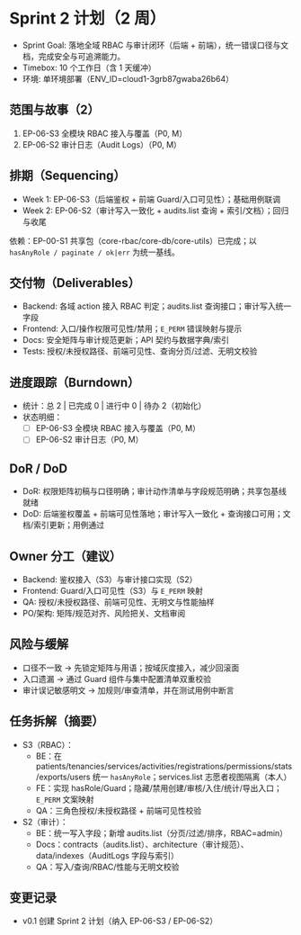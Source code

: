 # Sprint 2 计划（2 周）

- Sprint Goal: 落地全域 RBAC 与审计闭环（后端 + 前端），统一错误口径与文档，完成安全与可追溯能力。
- Timebox: 10 个工作日（含 1 天缓冲）
- 环境: 单环境部署（ENV_ID=cloud1-3grb87gwaba26b64）

## 范围与故事（2）
1. EP-06-S3 全模块 RBAC 接入与覆盖（P0, M）
2. EP-06-S2 审计日志（Audit Logs）（P0, M）

## 排期（Sequencing）
- Week 1: EP-06-S3（后端鉴权 + 前端 Guard/入口可见性）；基础用例联调
- Week 2: EP-06-S2（审计写入一致化 + audits.list 查询 + 索引/文档）；回归与收尾

依赖：EP-00-S1 共享包（core-rbac/core-db/core-utils）已完成；以 `hasAnyRole / paginate / ok|err` 为统一基线。

## 交付物（Deliverables）
- Backend: 各域 action 接入 RBAC 判定；audits.list 查询接口；审计写入统一字段
- Frontend: 入口/操作权限可见性/禁用；`E_PERM` 错误映射与提示
- Docs: 安全矩阵与审计规范更新；API 契约与数据字典/索引
- Tests: 授权/未授权路径、前端可见性、查询分页/过滤、无明文校验

## 进度跟踪（Burndown）
- 统计：总 2 | 已完成 0 | 进行中 0 | 待办 2（初始化）
- 状态明细：
  - [ ] EP-06-S3 全模块 RBAC 接入与覆盖（P0, M）
  - [ ] EP-06-S2 审计日志（P0, M）

## DoR / DoD
- DoR: 权限矩阵初稿与口径明确；审计动作清单与字段规范明确；共享包基线就绪
- DoD: 后端鉴权覆盖 + 前端可见性落地；审计写入一致化 + 查询接口可用；文档/索引更新；用例通过

## Owner 分工（建议）
- Backend: 鉴权接入（S3）与审计接口实现（S2）
- Frontend: Guard/入口可见性（S3）与 `E_PERM` 映射
- QA: 授权/未授权路径、前端可见性、无明文与性能抽样
- PO/架构: 矩阵/规范对齐、风险把关、文档审阅

## 风险与缓解
- 口径不一致 → 先锁定矩阵与用语；按域灰度接入，减少回滚面
- 入口遗漏 → 通过 Guard 组件与集中配置清单双重校验
- 审计误记敏感明文 → 加规则/审查清单，并在测试用例中断言

## 任务拆解（摘要）
- S3（RBAC）：
  - BE：在 patients/tenancies/services/activities/registrations/permissions/stats/exports/users 统一 `hasAnyRole`；services.list 志愿者视图隔离（本人）
  - FE：实现 hasRole/Guard；隐藏/禁用创建/审核/入住/统计/导出入口；`E_PERM` 文案映射
  - QA：三角色授权/未授权路径 + 前端可见性校验
- S2（审计）：
  - BE：统一写入字段；新增 audits.list（分页/过滤/排序，RBAC=admin）
  - Docs：contracts（audits.list）、architecture（审计规范）、data/indexes（AuditLogs 字段与索引）
  - QA：写入/查询/RBAC/性能与无明文校验

## 变更记录
- v0.1 创建 Sprint 2 计划（纳入 EP-06-S3 / EP-06-S2）
